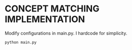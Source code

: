 # CONCEPT MATCHING IMPLEMENTATION

Modify configurations in main.py. I hardcode for simplicity.
```
python main.py
```